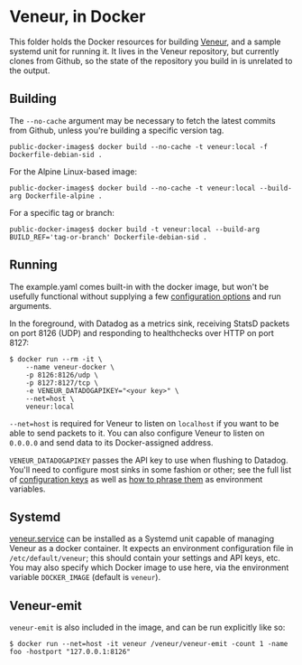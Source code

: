 # Veneur, in Docker

This folder holds the Docker resources for building [Veneur](https://github.com/stripe/veneur), and a sample systemd unit for running it. It lives in the Veneur repository, but currently clones from Github, so the state of the repository you build in is unrelated to the output.

## Building

The `--no-cache` argument may be necessary to fetch the latest commits from Github, unless you're building a specific version tag.

```
public-docker-images$ docker build --no-cache -t veneur:local -f Dockerfile-debian-sid .
```

For the Alpine Linux-based image:
```
public-docker-images$ docker build --no-cache -t veneur:local --build-arg Dockerfile-alpine .
```

For a specific tag or branch:
```
public-docker-images$ docker build -t veneur:local --build-arg BUILD_REF='tag-or-branch' Dockerfile-debian-sid .
```

## Running

The example.yaml comes built-in with the docker image, but won't be usefully functional without supplying a few [configuration options](https://github.com/stripe/veneur#configuration-via-environment-variables) and run arguments.

In the foreground, with Datadog as a metrics sink, receiving StatsD packets on port 8126 (UDP) and responding to healthchecks over HTTP on port 8127:

```
$ docker run --rm -it \
    --name veneur-docker \
    -p 8126:8126/udp \
    -p 8127:8127/tcp \
    -e VENEUR_DATADOGAPIKEY="<your key>" \
    --net=host \
    veneur:local
```

`--net=host` is required for Veneur to listen on `localhost` if you want to be able to send packets to it. You can also configure Veneur to listen on `0.0.0.0` and send data to its Docker-assigned address.

`VENEUR_DATADOGAPIKEY` passes the API key to use when flushing to Datadog. You'll need to configure most sinks in some fashion or other; see the full list of [configuration keys](https://github.com/stripe/veneur#configuration) as well as [how to phrase them](https://github.com/stripe/veneur#configuration-via-environment-variables) as environment variables.

## Systemd

[veneur.service](https://github.com/stripe/veneur/tree/master/public-docker-images/veneur.service) can be installed as a Systemd unit capable of managing Veneur as a docker container. It expects an environment configuration file in `/etc/default/veneur`; this should contain your settings and API keys, etc. You may also specify which Docker image to use here, via the environment variable `DOCKER_IMAGE` (default is `veneur`).

## Veneur-emit

`veneur-emit` is also included in the image, and can be run explicitly like so:
```
$ docker run --net=host -it veneur /veneur/veneur-emit -count 1 -name foo -hostport "127.0.0.1:8126"
```
